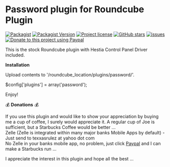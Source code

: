 # Password plugin for Roundcube Plugin

[![Packagist](https://img.shields.io/packagist/dt/texxasrulez/password?style=plastic)](https://packagist.org/packages/texxasrulez/password)
[![Packagist Version](https://img.shields.io/packagist/v/texxasrulez/password?style=plastic&logo=packagist&logoColor=white)](https://packagist.org/packages/texxasrulez/password)
[![Project license](https://img.shields.io/github/license/texxasrulez/password?style=plastic)](https://github.com/texxasrulez/password/LICENSE)
[![GitHub stars](https://img.shields.io/github/stars/texxasrulez/password?style=plastic&logo=github)](https://github.com/texxasrulez/password/stargazers)
[![issues](https://img.shields.io/github/issues/texxasrulez/password?style=plastic)](https://github.com/texxasrulez/password/issues)
[![Donate to this project using Paypal](https://img.shields.io/badge/paypal-money_please-blue.svg?style=plastic&logo=paypal)](https://www.paypal.me/texxasrulez)


This is the stock Roundcube plugin with Hestia Control Panel Driver included.

**Installation**

Upload contents to '/roundcube_location/plugins/password/'.

$config['plugins'] = array('password');

Enjoy!

:moneybag: **Donations** :moneybag:

If you use this plugin and would like to show your appreciation by buying me a cup of coffee, I surely would appreciate it. A regular cup of Joe is sufficient, but a Starbucks Coffee would be better ... \
Zelle (Zelle is integrated within many major banks Mobile Apps by default) - Just send to texxasrulez at yahoo dot com \
No Zelle in your banks mobile app, no problem, just click [Paypal](https://paypal.me/texxasrulez?locale.x=en_US) and I can make a Starbucks run ...

I appreciate the interest in this plugin and hope all the best ...
